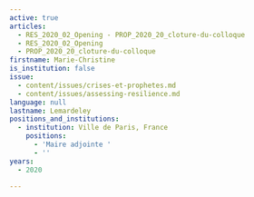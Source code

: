 ```yaml
---
active: true
articles:
  - RES_2020_02_Opening - PROP_2020_20_cloture-du-colloque
  - RES_2020_02_Opening
  - PROP_2020_20_cloture-du-colloque
firstname: Marie-Christine
is_institution: false
issue:
  - content/issues/crises-et-prophetes.md
  - content/issues/assessing-resilience.md
language: null
lastname: Lemardeley
positions_and_institutions:
  - institution: Ville de Paris, France
    positions:
      - 'Maire adjointe '
      - ''
years:
  - 2020

---
```


